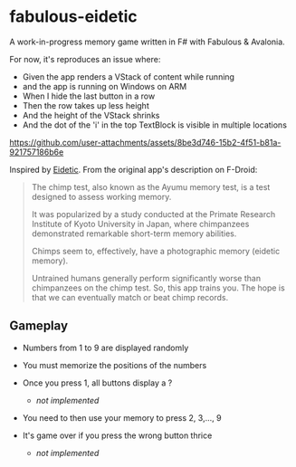 # fabulous-eidetic

A work-in-progress memory game written in F# with Fabulous & Avalonia.

For now, it's reproduces an issue where:

- Given the app renders a VStack of content while running
- and the app is running on Windows on ARM
- When I hide the last button in a row
- Then the row takes up less height
- And the height of the VStack shrinks
- And the dot of the 'i' in the top TextBlock is visible in multiple locations



https://github.com/user-attachments/assets/8be3d746-15b2-4f51-b81a-921757186b6e



Inspired by [Eidetic](https://github.com/hathibelagal-dev/Eidetic-Memory-Trainer). From the original app's description on F-Droid:

> The chimp test, also known as the Ayumu memory test, is a test designed to assess working memory.
>
> It was popularized by a study conducted at the Primate Research Institute of Kyoto University in Japan, where chimpanzees demonstrated remarkable short-term memory abilities.
>
> Chimps seem to, effectively, have a photographic memory (eidetic memory).
>
> Untrained humans generally perform significantly worse than chimpanzees on the chimp test. So, this app trains you. The hope is that we can eventually match or beat chimp records.

## Gameplay

- Numbers from 1 to 9 are displayed randomly

- You must memorize the positions of the numbers

- Once you press 1, all buttons display a ?

  - _not implemented_

- You need to then use your memory to press 2, 3,..., 9

- It's game over if you press the wrong button thrice
  - _not implemented_
